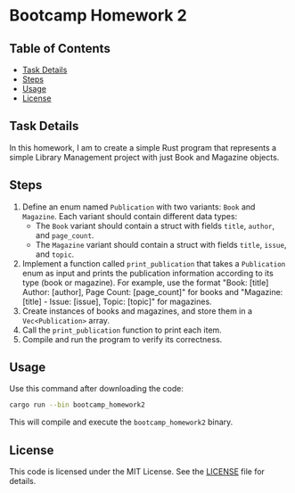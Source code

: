 # Bootcamp Homework 2

## Table of Contents

- [Task Details](#task-details)
- [Steps](#steps)
- [Usage](#usage)
- [License](#license)

## Task Details

In this homework, I am to create a simple Rust program that represents a simple Library Management project with just Book and Magazine objects. 

## Steps

1. Define an enum named `Publication` with two variants: `Book` and `Magazine`. Each variant should contain different data types:
   - The `Book` variant should contain a struct with fields `title`, `author`, and `page_count`.
   - The `Magazine` variant should contain a struct with fields `title`, `issue`, and `topic`.
2. Implement a function called `print_publication` that takes a `Publication` enum as input and prints the publication information according to its type (book or magazine). For example, use the format "Book: [title] Author: [author], Page Count: [page_count]" for books and "Magazine: [title] - Issue: [issue], Topic: [topic]" for magazines.
3. Create instances of books and magazines, and store them in a `Vec<Publication>` array.
4. Call the `print_publication` function to print each item.
5. Compile and run the program to verify its correctness.

## Usage

Use this command after downloading the code:

```bash
cargo run --bin bootcamp_homework2
```

This will compile and execute the `bootcamp_homework2` binary.

## License

This code is licensed under the MIT License. See the [LICENSE](LICENSE) file for details.
